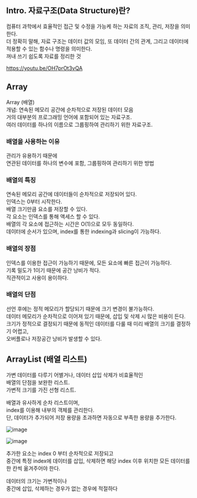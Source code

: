 ## Intro. 자료구조(Data Structure)란?
컴퓨터 과학에서 효율적인 접근 및 수정을 가능케 하는 자료의 조직, 관리, 저장을 의미한다.  
더 정확히 말해, 자료 구조는 데이터 값의 모임, 또 데이터 간의 관계, 그리고 데이터에 적용할 수 있는 함수나 명령을 의미한다.  
꺼내 쓰기 쉽도록 자료를 정리한 것  

https://youtu.be/OH7prOt3vQA    

## Array  
Array (배열)  
개념: 연속된 메모리 공간에 순차적으로 저장된 데이터 모음   
거의 대부분의 프로그래밍 언어에 포함되어 있는 자료구조.  
여러 데이터를 하나의 이름으로 그룹핑하여 관리하기 위한 자료구조.   

### 배열을 사용하는 이유  
관리가 유용하기 때문에  
연관된 데이터를 하나의 변수에 포함, 그룹핑하여 관리하기 위한 방법   

### 배열의 특징  
연속된 메모리 공간에 데이터들이 순차적으로 저장되어 있다.  
인덱스는 0부터 시작한다.   
배열 크기만큼 요소를 저장할 수 있다.  
각 요소는 인덱스를 통해 액세스 할 수 있다.  
배열의 각 요소에 접근하는 시간은 O(1)으로 모두 동일하다.  
데이터에 순서가 있으며, index를 통한 indexing과 slicing이 가능하다.  

### 배열의 장점  
인덱스를 이용한 접근이 가능하기 때문에, 모든 요소에 빠른 접근이 가능하다.  
기록 밀도가 1이기 때문에 공간 낭비가 적다.  
직관적이고 사용이 용이하다.  

### 배열의 단점  
선언 후에는 정적 메모리가 할당되기 때문에 크기 변경이 불가능하다.  
데이터 메모리가 순차적으로 이어져 있기 때문에, 삽입 및 삭제 시 많은 비용이 든다.  
크기가 정적으로 결정되기 때문에 동적인 데이터를 다룰 때 미리 배열의 크기를 결정하기 어렵고,  
오버플로나 저장공간 낭비가 발생할 수 있다.  
  
  
  
## ArrayList (배열 리스트)  
가변 데이터를 다루기 어별거나, 데이터 삽입 삭제가 비효율적인  
배열의 단점을 보완한 리스트.  
가변적 크기를 가진 선형 리스트.

배열과 유사하게 순차 리스트이며,  
index를 이용해 내부의 객체를 관리한다.  
단, 데이터가 추가되어 저장 용량을 초과하면 자동으로 부족한 용량을 추가한다.  
  
  
![image](https://user-images.githubusercontent.com/76094329/236624469-56b21cac-36c9-4305-969e-56c5c34304fe.png)  
  
![image](https://user-images.githubusercontent.com/76094329/236624483-c93686c8-9f00-42fd-9a0e-e014a992f8ef.png)  

추가한 요소는 index 0 부터 순차적으로 저장되고   
중간에 특정 index에 데이터를 삽입, 삭제하면 해당 index 이후 위치한 모든 데이터를 한 칸씩 옮겨주어야 한다.  
  
데이터의 크기는 가변적이나  
중간에 삽입, 삭제하는 경우가 없는 경우에 적절하다  


